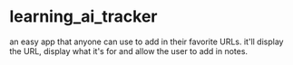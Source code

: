 # learning_ai_tracker
an easy app that anyone can use to add in their favorite URLs.  it'll display the URL, display what it's for and allow the user to add in notes.

